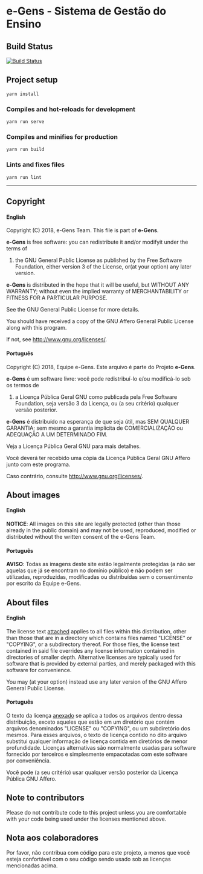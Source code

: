 # e-Gens - Sistema de Gestão do Ensino

## Build Status

[![Build Status](https://travis-ci.org/e-Gens/e-gens.svg?branch=master)](https://travis-ci.org/e-Gens/e-gens)

## Project setup

```shell
yarn install
```

### Compiles and hot-reloads for development

```shell
yarn run serve
```

### Compiles and minifies for production

```shell
yarn run build
```

### Lints and fixes files

```shell
yarn run lint
```
-------------------------------------

## Copyright

#### English

Copyright (C) 2018, e-Gens Team. This file is part of **e-Gens**.

**e-Gens** is free software: you can redistribute it and/or modifyit under the terms of 

   1. the GNU General Public License as published by the Free Software Foundation, either version 3 of the License, or(at your option) any later version.

**e-Gens** is distributed in the hope that it will be useful, but WITHOUT ANY WARRANTY; without even the implied warranty of MERCHANTABILITY or FITNESS FOR A PARTICULAR PURPOSE.

See the GNU General Public License for more details.

You should have received a copy of the GNU Affero General Public License along with this program.

If not, see <http://www.gnu.org/licenses/>.

#### Português

Copyright (C) 2018, Equipe e-Gens. Este arquivo é parte do Projeto **e-Gens**.

**e-Gens** é um software livre: você pode redistribuí-lo e/ou modificá-lo sob os termos de

   1. a Licença Pública Geral GNU como publicada pela Free Software Foundation, seja versão 3 da Licença, ou (a seu critério) qualquer versão posterior.

**e-Gens** é distribuído na esperança de que seja útil, mas SEM QUALQUER GARANTIA; sem mesmo a garantia implícita de COMERCIALIZAÇÃO ou ADEQUAÇÃO A UM DETERMINADO FIM.

Veja a Licença Pública Geral GNU para mais detalhes.

Você deverá ter recebido uma cópia da Licença Pública Geral GNU Affero junto com este programa.

Caso contrário, consulte <http://www.gnu.org/licenses/>.


## About images

#### English

**NOTICE**: All images on this site are legally protected (other than those already in the public domain) and may not be used, reproduced, modified or distributed without the written consent of the e-Gens Team.

#### Português

**AVISO**: Todas as imagens deste site estão legalmente protegidas (a não ser aquelas que já se encontram no domínio público) e não podem ser utilizadas, reproduzidas, modificadas ou distribuídas sem o consentimento por escrito da Equipe e-Gens.

## About files

#### English

The license text [attached](https://raw.githubusercontent.com/e-Gens/e-gens/master/LICENSE) applies to all files within this distribution, other than those that are in a directory which contains files named "LICENSE" or "COPYING", or a subdirectory thereof. For those files, the license text contained in said file overrides any license information contained in directories of smaller depth. Alternative licenses are typically used for software that is provided by external parties, and merely packaged with this software for convenience.

You may (at your option) instead use any later version of the GNU Affero General Public License.

#### Português

O texto da licença [anexado](https://raw.githubusercontent.com/e-Gens/e-gens/master/LICENSE) se aplica a todos os arquivos dentro dessa distribuição, exceto aqueles que estão em um diretório que contém arquivos denominados "LICENSE" ou "COPYING", ou um subdiretório dos mesmos. Para esses arquivos, o texto de licença contido no dito arquivo substitui qualquer informação de licença contida em diretórios de menor profundidade. Licenças alternativas são normalmente usadas para software fornecido por terceiros e simplesmente empacotadas com este software por conveniência.

Você pode (a seu critério) usar qualquer versão posterior da Licença Pública GNU Affero.

## Note to contributors

Please do not contribute code to this project unless you are comfortable with your code being used under the licenses mentioned above.

## Nota aos colaboradores

Por favor, não contribua com código para este projeto, a menos que você esteja confortável com o seu código sendo usado sob as licenças mencionadas acima.
